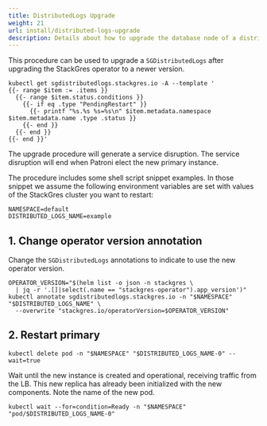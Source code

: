 ```yaml
---
title: DistributedLogs Upgrade
weight: 21
url: install/distributed-logs-upgrade
description: Details about how to upgrade the database node of a distributed logs.
---
```


This procedure can be used to upgrade a `SGDistributedLogs` after upgrading the StackGres operator
 to a newer version.

```shell
kubectl get sgdistributedlogs.stackgres.io -A --template '
{{- range $item := .items }}
  {{- range $item.status.conditions }}
    {{- if eq .type "PendingRestart" }}
      {{- printf "%s.%s %s=%s\n" $item.metadata.namespace $item.metadata.name .type .status }}
    {{- end }}
  {{- end }}
{{- end }}'
```

The upgrade procedure will generate a service disruption. The service disruption will end when Patroni
 elect the new primary instance.

The procedure includes some shell script snippet examples. In those snippet we assume the
 following environment variables are set with values of the StackGres cluster you want to restart:

```shell
NAMESPACE=default
DISTRIBUTED_LOGS_NAME=example
```

## 1. Change operator version annotation

Change the `SGDistributedLogs` annotations to indicate to use the new operator version.

```shell
OPERATOR_VERSION="$(helm list -o json -n stackgres \
  | jq -r '.[]|select(.name == "stackgres-operator").app_version')"
kubectl annotate sgdistributedlogs.stackgres.io -n "$NAMESPACE" "$DISTRIBUTED_LOGS_NAME" \
  --overwrite "stackgres.io/operatorVersion=$OPERATOR_VERSION"
```

## 2. Restart primary

```shell
kubectl delete pod -n "$NAMESPACE" "$DISTRIBUTED_LOGS_NAME-0" --wait=true
```

Wait until the new instance is created and operational, receiving traffic from the LB. This new
 replica has already been initialized with the new components. Note the name of the new pod.

```shell
kubectl wait --for=condition=Ready -n "$NAMESPACE" "pod/$DISTRIBUTED_LOGS_NAME-0"
```
